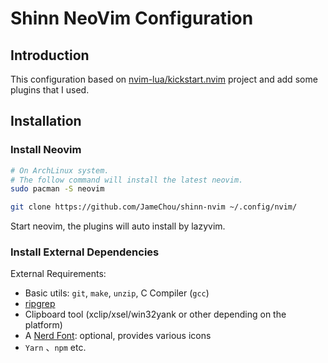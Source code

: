 # Shinn NeoVim Configuration

## Introduction

This configuration based on [nvim-lua/kickstart.nvim](https://github.com/nvim-lua/kickstart.nvim) project and add some plugins that I used.

## Installation

### Install Neovim

```bash
# On ArchLinux system.
# The follow command will install the latest neovim.
sudo pacman -S neovim

git clone https://github.com/JameChou/shinn-nvim ~/.config/nvim/
```

Start neovim, the plugins will auto install by lazyvim.

### Install External Dependencies

External Requirements:
- Basic utils: `git`, `make`, `unzip`, C Compiler (`gcc`)
- [ripgrep](https://github.com/BurntSushi/ripgrep#installation)
- Clipboard tool (xclip/xsel/win32yank or other depending on the platform)
- A [Nerd Font](https://www.nerdfonts.com/): optional, provides various icons
- `Yarn` 、`npm` etc.
